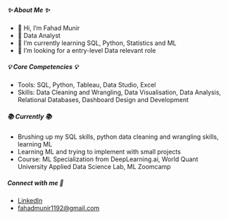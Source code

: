 ##### :sparkles: About Me :sparkles:
- 👋 Hi, I’m Fahad Munir
- 👀 Data Analyst
- 🌱 I’m currently learning SQL, Python, Statistics and ML
- 💞️ I’m looking for a entry-level Data relevant role

##### :bulb: Core Competencies :bulb:

- Tools: SQL, Python, Tableau, Data Studio, Excel
- Skills: Data Cleaning and Wrangling, Data Visualisation, Data Analysis, Relational Databases, Dashboard Design and Development

##### :books: Currently :books:

- Brushing up my SQL skills, python data cleaning and wrangling skills, learning ML
- Learning ML and trying to implement with small projects
- Course: ML Specialization from DeepLearning.ai, World Quant University Applied Data Science Lab, ML Zoomcamp

##### Connect with me :handshake:
- [LinkedIn](https:https://www.linkedin.com/in/fahad-munir-2404865b/)
- fahadmunir1192@gmail.com

<!---
Fahad1192/Fahad1192 is a ✨ special ✨ repository because its `README.md` (this file) appears on your GitHub profile.
You can click the Preview link to take a look at your changes.
--->
